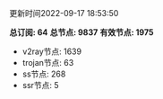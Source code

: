 更新时间2022-09-17 18:53:50

**总订阅: 64**
**总节点: 9837**
**有效节点: 1975**
- v2ray节点: 1639
- trojan节点: 63
- ss节点: 268
- ssr节点: 5
